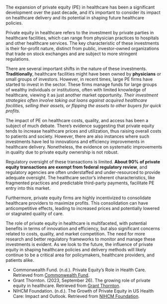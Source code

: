 The expansion of private equity (PE) in healthcare has been a significant development over the past decade, and it’s important to consider its impact on healthcare delivery and its potential in shaping future healthcare policies.

Private equity in healthcare refers to the investment by private parties in healthcare facilities, which can range from physician practices to hospitals and other healthcare services. The key characteristic of these investments is their for-profit nature, distinct from public, investor-owned organizations that trade on stock exchanges and are subject to more stringent regulations.

There are several important shifts in the nature of these investments. **Traditionally**, healthcare facilities might have been owned by **physicians** or small groups of investors. However, in recent times, large PE firms have started to invest in the sector. These firms manage funds for large groups of wealthy individuals or institutions, often with limited knowledge of healthcare, viewing it as just another market opportunity. *Their investment strategies often involve taking out loans against acquired healthcare facilities, selling their assets, or flipping the assets to other buyers for quick profits.*

The impact of PE on healthcare costs, quality, and access has been a subject of much debate. There’s evidence suggesting that private equity tends to increase healthcare prices and utilization, thus raising overall costs to patients and society. However, there are also instances where such investments have led to innovations and efficiency improvements in healthcare delivery. Nonetheless, the evidence on systematic improvements in quality due to private equity ownership is not robust.

Regulatory oversight of these transactions is limited. **About 90% of private equity transactions are exempt from federal regulatory review**, and regulatory agencies are often understaffed and under-resourced to provide adequate oversight. The healthcare sector’s inherent characteristics, like fragmented practices and predictable third-party payments, facilitate PE entry into this market.

Furthermore, private equity firms are highly incentivized to consolidate healthcare providers to maximize profits. This consolidation can have anticompetitive effects, leading to increased prices and potentially lowered or stagnated quality of care.

The role of private equity in healthcare is multifaceted, with potential benefits in terms of innovation and efficiency, but also significant concerns related to costs, quality, and market competition. The need for more research and better regulatory frameworks to monitor and manage these investments is evident. As we look to the future, the influence of private equity in shaping healthcare policies and delivery methods will likely continue to be a critical area for policymakers, healthcare providers, and patients alike.

- Commonwealth Fund. (n.d.). Private Equity’s Role in Health Care. Retrieved from [Commonwealth Fund](https://www.commonwealthfund.org/).
- Grant Thornton. (2023, September 26). The growing role of private equity in healthcare. Retrieved from [Grant Thornton](https://www.grantthornton.com/).
- NIHCM Foundation. (n.d.). The Growth of Private Equity in US Health Care: Impact and Outlook. Retrieved from [NIHCM Foundation](https://www.nihcm.org/).